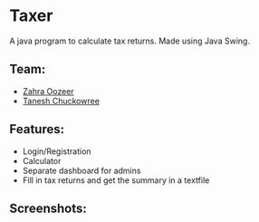 # Taxer
A java program to calculate tax returns. Made using Java Swing.

## Team:
 - [Zahra Oozeer](https://github.com/ZahraO)
 - [Tanesh Chuckowree](https://github.com/Tanesh1701)

## Features:
 - Login/Registration
 - Calculator
 - Separate dashboard for admins
 - Fill in tax returns and get the summary in a textfile

 ## Screenshots: 
